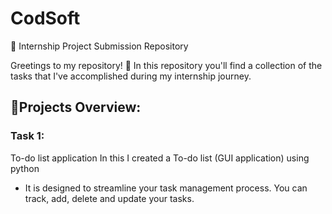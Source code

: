 # CodSoft

📂 Internship Project Submission Repository

Greetings to my repository! 👋
In this repository you'll find a collection of the tasks that I've accomplished during my internship journey.

## 📃Projects Overview:
          
### Task 1:
To-do list application 
In this I created a To-do list (GUI application) using python
 - It is designed to streamline your task management process. You can track, add, delete and update your tasks.
    
